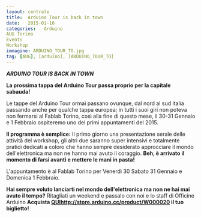```yaml
---
layout: centrale
title:  Arduino Tour is back in town
date:   2015-01-16
categories:   Arduino
AUG Torino
Events
Workshop
immagine: ARDUINO_TOUR_TO.jpg
tag: [AUG], [arduino], [ARDUINO_TOUR_TO]
---
```

***ARDUINO TOUR IS BACK IN TOWN***

**La prossima tappa del Arduino Tour passa proprio per la capitale sabauda!**

Le tappe del Arduino Tour ormai passano ovunque, dal nord al sud italia passando anche per qualche tappa europea; in tutti i suoi giri non poteva non fermarsi al Fablab Torino, così alla fine di questo mese, il 30-31 Gennaio e 1 Febbraio ospiteremo uno dei primi appuntamenti del 2015.

**Il programma è semplice:** Il primo giorno una presentazione serale delle attività del workshop, gli altri due saranno super intensivi e totalmente pratici dedicati a coloro che hanno sempre desiderato approcciare il mondo dell'elettronica ma non ne hanno mai avuto il coraggio. **Beh, è arrivato il momento di farsi avanti e mettere le mani in pasta!**

L'appuntamento è al Fablab Torino per Venerdì 30 Sabato 31 Gennaio e Domenica 1 Febbraio.

**Hai sempre voluto lanciarti nel mondo dell'elettronica ma non ne hai mai avuto il tempo?** Ritagliati un weekend e passalo con noi e lo staff di Officine Arduino
**Acquista [QUI]()http://store.arduino.cc/product/W000020  il tuo biglietto!**
